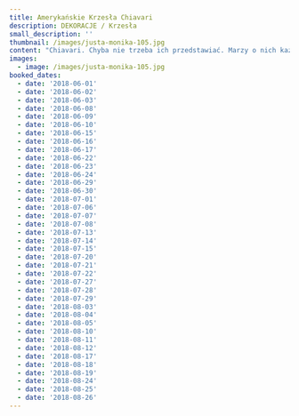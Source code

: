 ```yaml
---
title: Amerykańskie Krzesła Chiavari
description: DEKORACJE / Krzesła
small_description: ''
thumbnail: /images/justa-monika-105.jpg
content: "Chiavari. Chyba nie trzeba ich przedstawiać. Marzy o nich każda Panna Młoda podążająca za obowiązującymi trendami.\r\n\nZawitały na polskie salony prosto ze Stanów Zjednoczonych, skutecznie detronizując pokrowce na krzesła. Od kilku sezonów są absolutnym hitem. To po prostu Must have  każdego eventu, tak łatwe do zdobycia z Make it happen.\r\n\nNadają szyku i elegancji każdemu wnętrzu. Czy ich przeznaczeniem jest wyłącznie dekoracja sali weselnej? Oczywiście, że nie! Sprawdzą się idealnie na rodzinnych uroczystościach, imprezach firmowych czy eventach.\r\n\n* wymiary: 91cm (wysokość krzesła) x 43cm (wysokość siedziska) x 40cm (szerokość siedziska) x 40cm (głębokość siedziska)\r\n* kolor: szampański\r\n* materiał: drewno bukowe\r\n* siedzisko: przymocowane do krzesła, wykonane z eko skóry w kolorze kości słoniowej                  \r\n* dostępna ilość: 207 sztuk (minimalna ilość krzeseł do jednorazowego wypożyczenia to 50 sztuk)\r\n* cena wypożyczenia: 25,00 zł/ sztuka\r\n* transport krzeseł na terenie Wrocławia - gratis, poza terenem Wrocławia wyceniany jest indywidualnie\r\n* istnieje możliwość odbioru osobistego\r\n* sprawdź dostępność w kalendarzu i dokonaj wstępnej rezerwacji\r\n* więcej informacji znajdziesz w zakładce [JAK DZIAŁAMY\r](/how)"
images:
  - image: /images/justa-monika-105.jpg
booked_dates:
  - date: '2018-06-01'
  - date: '2018-06-02'
  - date: '2018-06-03'
  - date: '2018-06-08'
  - date: '2018-06-09'
  - date: '2018-06-10'
  - date: '2018-06-15'
  - date: '2018-06-16'
  - date: '2018-06-17'
  - date: '2018-06-22'
  - date: '2018-06-23'
  - date: '2018-06-24'
  - date: '2018-06-29'
  - date: '2018-06-30'
  - date: '2018-07-01'
  - date: '2018-07-06'
  - date: '2018-07-07'
  - date: '2018-07-08'
  - date: '2018-07-13'
  - date: '2018-07-14'
  - date: '2018-07-15'
  - date: '2018-07-20'
  - date: '2018-07-21'
  - date: '2018-07-22'
  - date: '2018-07-27'
  - date: '2018-07-28'
  - date: '2018-07-29'
  - date: '2018-08-03'
  - date: '2018-08-04'
  - date: '2018-08-05'
  - date: '2018-08-10'
  - date: '2018-08-11'
  - date: '2018-08-12'
  - date: '2018-08-17'
  - date: '2018-08-18'
  - date: '2018-08-19'
  - date: '2018-08-24'
  - date: '2018-08-25'
  - date: '2018-08-26'
---
```


